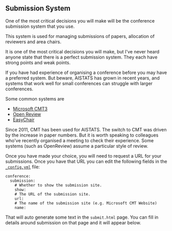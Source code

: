 ## Submission System

One of the most critical decisions you will make will be the conference submission system that you use.

This system is used for managing submissions of papers, allocation of reviewers and area chairs. 

It is one of the most critical decisions you will make, but I've never heard anyone state that there is a perfect submission system. They each have strong points and weak points. 

If you have had experience of organising a conference before you may have a preferred system. But beware, AISTATS has grown in recent years, and systems that work well for small conferences can struggle with larger conferences.

Some common systems are

* [Microsoft CMT3](https://cmt3.research.microsoft.com/About)
* [Open Review](https://openreview.net/about)
* [EasyChair](https://easychair.org/)

Since 2011, CMT has been used for AISTATS. The switch to CMT was driven by the increase in paper numbers. But it is worth speaking to colleagues who've recently organised a meeting to check their experience. Some systems (such as OpenReview) assume a particular style of review. 

Once you have made your choice, you will need to request a URL for your submissions. Once you have that URL you can edit the following fields in the [`_config.yml`](_config.yml) file:

```
conference:
  submission:
    # Whether to show the submission site.
    show: 
    # The URL of the submission site.
    url: 
    # The name of the submission site (e.g. Microsoft CMT Website)
    name: 
```

That will auto generate some text in the `submit.html` page. You can fill in details around submission on that page and it will appear below. 
